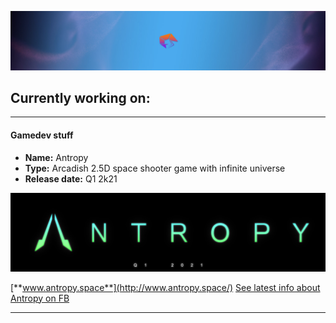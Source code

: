 ![Shrimp horizontal background](/horizontal_image.jpg?raw=true)

## Currently working on:

---

#### Gamedev stuff
* **Name:** Antropy
* **Type:** Arcadish 2.5D space shooter game with infinite universe
* **Release date:** Q1 2k21

![Antropy panel](/NAME_webpage_color_highRes.jpg?raw=true)

[**www.antropy.space**](http://www.antropy.space/)
[See latest info about Antropy on FB](https://www.facebook.com/AntropyGame/)

---
